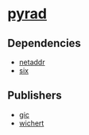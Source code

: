 # [pyrad](https://pypi.org/project/pyrad)

## Dependencies
- [netaddr](packages/n/netaddr.md)
- [six](packages/s/six.md)



## Publishers
- [gic](https://pypi.org/user/gic)
- [wichert](https://pypi.org/user/wichert)


